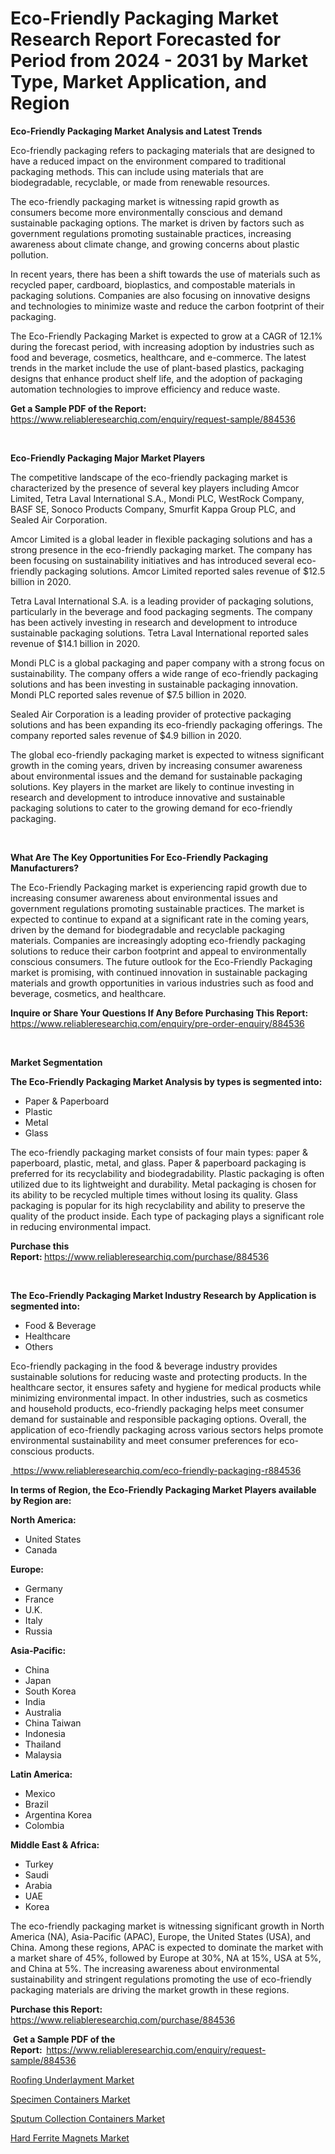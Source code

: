 <p><h1>Eco-Friendly Packaging Market Research Report Forecasted for Period from 2024 -  2031 by Market Type, Market Application, and Region</h1></p><p><strong>Eco-Friendly Packaging Market Analysis and Latest Trends</strong></p>
<p><p>Eco-friendly packaging refers to packaging materials that are designed to have a reduced impact on the environment compared to traditional packaging methods. This can include using materials that are biodegradable, recyclable, or made from renewable resources.</p><p>The eco-friendly packaging market is witnessing rapid growth as consumers become more environmentally conscious and demand sustainable packaging options. The market is driven by factors such as government regulations promoting sustainable practices, increasing awareness about climate change, and growing concerns about plastic pollution.</p><p>In recent years, there has been a shift towards the use of materials such as recycled paper, cardboard, bioplastics, and compostable materials in packaging solutions. Companies are also focusing on innovative designs and technologies to minimize waste and reduce the carbon footprint of their packaging.</p><p>The Eco-Friendly Packaging Market is expected to grow at a CAGR of 12.1% during the forecast period, with increasing adoption by industries such as food and beverage, cosmetics, healthcare, and e-commerce. The latest trends in the market include the use of plant-based plastics, packaging designs that enhance product shelf life, and the adoption of packaging automation technologies to improve efficiency and reduce waste.</p></p>
<p><strong>Get a Sample PDF of the Report:&nbsp;</strong> <a href="https://www.reliableresearchiq.com/enquiry/request-sample/884536">https://www.reliableresearchiq.com/enquiry/request-sample/884536</a></p>
<p>&nbsp;</p>
<p><strong>Eco-Friendly Packaging Major Market Players</strong></p>
<p><p>The competitive landscape of the eco-friendly packaging market is characterized by the presence of several key players including Amcor Limited, Tetra Laval International S.A., Mondi PLC, WestRock Company, BASF SE, Sonoco Products Company, Smurfit Kappa Group PLC, and Sealed Air Corporation. </p><p>Amcor Limited is a global leader in flexible packaging solutions and has a strong presence in the eco-friendly packaging market. The company has been focusing on sustainability initiatives and has introduced several eco-friendly packaging solutions. Amcor Limited reported sales revenue of $12.5 billion in 2020.</p><p>Tetra Laval International S.A. is a leading provider of packaging solutions, particularly in the beverage and food packaging segments. The company has been actively investing in research and development to introduce sustainable packaging solutions. Tetra Laval International reported sales revenue of $14.1 billion in 2020.</p><p>Mondi PLC is a global packaging and paper company with a strong focus on sustainability. The company offers a wide range of eco-friendly packaging solutions and has been investing in sustainable packaging innovation. Mondi PLC reported sales revenue of $7.5 billion in 2020.</p><p>Sealed Air Corporation is a leading provider of protective packaging solutions and has been expanding its eco-friendly packaging offerings. The company reported sales revenue of $4.9 billion in 2020.</p><p>The global eco-friendly packaging market is expected to witness significant growth in the coming years, driven by increasing consumer awareness about environmental issues and the demand for sustainable packaging solutions. Key players in the market are likely to continue investing in research and development to introduce innovative and sustainable packaging solutions to cater to the growing demand for eco-friendly packaging.</p></p>
<p>&nbsp;</p>
<p><strong>What Are The Key Opportunities For Eco-Friendly Packaging Manufacturers?</strong></p>
<p><p>The Eco-Friendly Packaging market is experiencing rapid growth due to increasing consumer awareness about environmental issues and government regulations promoting sustainable practices. The market is expected to continue to expand at a significant rate in the coming years, driven by the demand for biodegradable and recyclable packaging materials. Companies are increasingly adopting eco-friendly packaging solutions to reduce their carbon footprint and appeal to environmentally conscious consumers. The future outlook for the Eco-Friendly Packaging market is promising, with continued innovation in sustainable packaging materials and growth opportunities in various industries such as food and beverage, cosmetics, and healthcare.</p></p>
<p><strong>Inquire or Share Your Questions If Any Before Purchasing This Report:</strong> <a href="https://www.reliableresearchiq.com/enquiry/pre-order-enquiry/884536">https://www.reliableresearchiq.com/enquiry/pre-order-enquiry/884536</a></p>
<p>&nbsp;</p>
<p><strong>Market Segmentation</strong></p>
<p><strong>The Eco-Friendly Packaging Market Analysis by types is segmented into:</strong></p>
<p><ul><li>Paper & Paperboard</li><li>Plastic</li><li>Metal</li><li>Glass</li></ul></p>
<p><p>The eco-friendly packaging market consists of four main types: paper & paperboard, plastic, metal, and glass. Paper & paperboard packaging is preferred for its recyclability and biodegradability. Plastic packaging is often utilized due to its lightweight and durability. Metal packaging is chosen for its ability to be recycled multiple times without losing its quality. Glass packaging is popular for its high recyclability and ability to preserve the quality of the product inside. Each type of packaging plays a significant role in reducing environmental impact.</p></p>
<p><strong>Purchase this Report:&nbsp;</strong><a href="https://www.reliableresearchiq.com/purchase/884536">https://www.reliableresearchiq.com/purchase/884536</a></p>
<p>&nbsp;</p>
<p><strong>The Eco-Friendly Packaging Market Industry Research by Application is segmented into:</strong></p>
<p><ul><li>Food & Beverage</li><li>Healthcare</li><li>Others</li></ul></p>
<p><p>Eco-friendly packaging in the food & beverage industry provides sustainable solutions for reducing waste and protecting products. In the healthcare sector, it ensures safety and hygiene for medical products while minimizing environmental impact. In other industries, such as cosmetics and household products, eco-friendly packaging helps meet consumer demand for sustainable and responsible packaging options. Overall, the application of eco-friendly packaging across various sectors helps promote environmental sustainability and meet consumer preferences for eco-conscious products.</p></p>
<p><a href="https://www.reliableresearchiq.com/eco-friendly-packaging-r884536">&nbsp;https://www.reliableresearchiq.com/eco-friendly-packaging-r884536</a></p>
<p><strong>In terms of Region, the Eco-Friendly Packaging Market Players available by Region are:</strong></p>
<p>
    <p> <strong> North America: </strong>
        <ul>
            <li>United States</li>
            <li>Canada</li>
        </ul>
        </p> 
    <p> <strong> Europe: </strong>
        <ul>
            <li>Germany</li>
            <li>France</li>
            <li>U.K.</li>
            <li>Italy</li>
            <li>Russia</li>
        </ul>
        </p> 
    <p> <strong> Asia-Pacific: </strong>
        <ul>
            <li>China</li>
            <li>Japan</li>
            <li>South Korea</li>
            <li>India</li>
            <li>Australia</li>
            <li>China Taiwan</li>
            <li>Indonesia</li>
            <li>Thailand</li>
            <li>Malaysia</li>
        </ul>
        </p> 
    <p> <strong> Latin America: </strong>
        <ul>
            <li>Mexico</li>
            <li>Brazil</li>
            <li>Argentina Korea</li>
            <li>Colombia</li>
        </ul>
        </p> 
    <p> <strong> Middle East & Africa: </strong>
        <ul>
            <li>Turkey</li>
            <li>Saudi</li>
            <li>Arabia</li>
            <li>UAE</li>
            <li>Korea</li>
        </ul>
    </p>
    </p>
<p><p>The eco-friendly packaging market is witnessing significant growth in North America (NA), Asia-Pacific (APAC), Europe, the United States (USA), and China. Among these regions, APAC is expected to dominate the market with a market share of 45%, followed by Europe at 30%, NA at 15%, USA at 5%, and China at 5%. The increasing awareness about environmental sustainability and stringent regulations promoting the use of eco-friendly packaging materials are driving the market growth in these regions.</p></p>
<p><strong>Purchase this Report: </strong><a href="https://www.reliableresearchiq.com/purchase/884536">https://www.reliableresearchiq.com/purchase/884536</a></p>
<p>&nbsp;<strong>Get a Sample PDF of the Report:&nbsp;&nbsp;</strong><a href="https://www.reliableresearchiq.com/enquiry/request-sample/884536">https://www.reliableresearchiq.com/enquiry/request-sample/884536</a></p>
<p><strong></strong></p>
<p><p><a href="https://www.linkedin.com/pulse/roofing-underlayment-market-global-regional-analysis-2024-2031-fuljf">Roofing Underlayment Market</a></p><p><a href="https://github.com/MaraKoelpin2023/Market-Research-Report-List-2/blob/main/specimen-containers-market.md">Specimen Containers Market</a></p><p><a href="https://github.com/goodweq44/Market-Research-Report-List-1/blob/main/sputum-collection-containers-market.md">Sputum Collection Containers Market</a></p><p><a href="https://www.linkedin.com/pulse/global-hard-ferrite-magnets-market-size-share-analysis-product-uy5zf">Hard Ferrite Magnets Market</a></p></p>